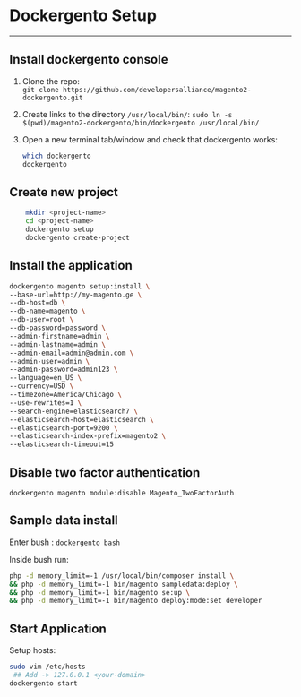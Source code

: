 # Dockergento Setup

___

## Install dockergento console

1. Clone the repo:  
   ``` git clone https://github.com/developersalliance/magento2-dockergento.git ```
2. Create links to the directory ```/usr/local/bin/```:
    ``` sudo ln -s $(pwd)/magento2-dockergento/bin/dockergento /usr/local/bin/ ```
3. Open a new terminal tab/window and check that dockergento works:

    ```bash
    which dockergento  
    dockergento
    ```

## Create new project

```bash
    mkdir <project-name>
    cd <project-name>
    dockergento setup
    dockergento create-project
```

## Install the application

```bash
dockergento magento setup:install \
--base-url=http://my-magento.ge \
--db-host=db \
--db-name=magento \
--db-user=root \
--db-password=password \
--admin-firstname=admin \
--admin-lastname=admin \
--admin-email=admin@admin.com \
--admin-user=admin \
--admin-password=admin123 \
--language=en_US \
--currency=USD \
--timezone=America/Chicago \
--use-rewrites=1 \
--search-engine=elasticsearch7 \
--elasticsearch-host=elasticsearch \
--elasticsearch-port=9200 \
--elasticsearch-index-prefix=magento2 \
--elasticsearch-timeout=15
```

## Disable two factor authentication

``` dockergento magento module:disable Magento_TwoFactorAuth ```

## Sample data install

Enter bush : ``` dockergento bash ```

Inside bush run:

```bash
php -d memory_limit=-1 /usr/local/bin/composer install \
&& php -d memory_limit=-1 bin/magento sampledata:deploy \
&& php -d memory_limit=-1 bin/magento se:up \
&& php -d memory_limit=-1 bin/magento deploy:mode:set developer 
```

## Start Application

Setup hosts:

```bash
sudo vim /etc/hosts 
 ## Add -> 127.0.0.1 <your-domain>
dockergento start
